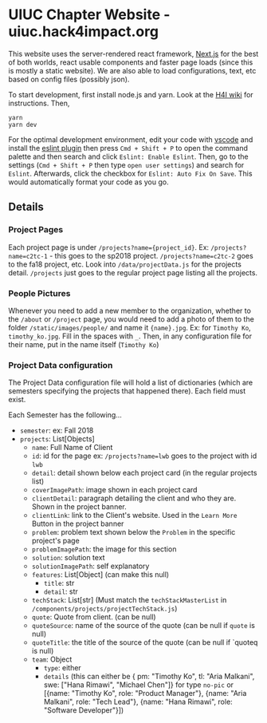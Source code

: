 # UIUC Chapter Website - uiuc.hack4impact.org

This website uses the server-rendered react framework, [Next.js](http://nextjs.org) for the best of both worlds, react usable components and faster page loads (since this is mostly a static website). We are also able to load configurations, text, etc based on config files (possibly json).

To start development, first install node.js and yarn. Look at the [H4I wiki](https://github.com/hack4impact-uiuc/wiki/wiki/Mac-Setup) for instructions. Then,
```
yarn
yarn dev
```

For the optimal development environment, edit your code with [vscode](https://code.visualstudio.com/) and install the [eslint plugin](https://marketplace.visualstudio.com/items?itemName=dbaeumer.vscode-eslint) then press `Cmd + Shift + P` to open the command palette and then search and click `Eslint: Enable Eslint`. Then, go to the settings (`Cmd + Shift + P` then type `open user settings`) and search for `Eslint`. Afterwards, click the checkbox for `Eslint: Auto Fix On Save`. This would automatically format your code as you go.


## Details
### Project Pages
Each project page is under `/projects?name={project_id}`. Ex: `/projects?name=c2tc-1` - this goes to the sp2018 project. `/projects?name=c2tc-2` goes to the fa18 project, etc. Look into `/data/projectData.js` for the projects detail. `/projects` just goes to the regular project page listing all the projects.

### People Pictures
Whenever you need to add a new member to the organization, whether to the `/about` or `/project` page, you would need to add a photo of them to the folder `/static/images/people/` and name it `{name}.jpg`. Ex: for `Timothy Ko`, `timothy_ko.jpg`. Fill in the spaces with `_`. Then, in any configuration file for their name, put in the name itself (`Timothy Ko`)

### Project Data configuration
The Project Data configuration file will hold a list of dictionaries (which are semesters specifying the projects that happened there). Each field must exist.


Each Semester has the following...
- `semester`: <str> ex: Fall 2018
- `projects`: List[Objects]
    - `name`: Full Name of Client
    - `id`: id for the page ex: `/projects?name=lwb` goes to the project with id `lwb`
    - `detail`: detail shown below each project card (in the regular projects list)
    - `coverImagePath`: image shown in each project card
    - `clientDetail`: paragraph detailing the client and who they are. Shown in the project banner.
    - `clientLink`: link to the Client's website. Used in the `Learn More` Button in the project banner
    - `problem`: problem text shown below the `Problem` in the specific project's page
    - `problemImagePath`: the image for this section
    - `solution`: solution text
    - `solutionImagePath`: self explanatory
    - `features`: List[Object] (can make this null)
        - `title`: str
        - `detail`: str
    - `techStack`: List[str] (Must match the `techStackMasterList` in `/components/projects/projectTechStack.js`)
    - `quote`: Quote from client. (can be null) 
    - `quoteSource`: name of the source of the quote (can be null if `quote` is null)
    - `quoteTitle`: the title of the source of the quote (can be null if `quoteq is null)
    - `team`: Object
        - `type`: either 
        - `details` (this can either be { pm: "Timothy Ko", tl: "Aria Malkani", swe: ["Hana Rimawi", "Michael Chen"]} for type `no-pic` or [{name: "Timothy Ko", role: "Product Manager"}, {name: "Aria Malkani", role: "Tech Lead"}, {name: "Hana Rimawi", role: "Software Developer"}])
